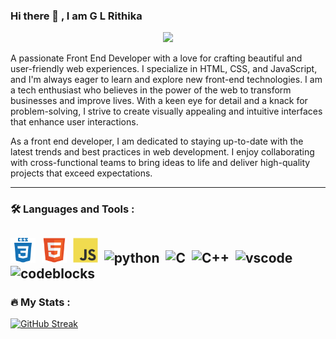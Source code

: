 ### Hi there 👋 , I am G L Rithika

<div id="header" align="center">
  <img src="https://mir-s3-cdn-cf.behance.net/project_modules/disp/601014116770475.6068beff4640a.gif" width="500"/>
</div>



 A passionate Front End Developer with a love for crafting beautiful and user-friendly web experiences. I specialize in HTML, CSS, and JavaScript, and I'm always eager to learn and explore new front-end technologies.
I am a tech enthusiast who believes in the power of the web to transform businesses and improve lives. With a keen eye for detail and a knack for problem-solving, I strive to create visually appealing and intuitive interfaces that enhance user interactions.

As a front end developer, I am dedicated to staying up-to-date with the latest trends and best practices in web development. I enjoy collaborating with cross-functional teams to bring ideas to life and deliver high-quality projects that exceed expectations.

---

### :hammer_and_wrench: Languages and Tools :


<div>
  
 
  <img src="https://github.com/devicons/devicon/blob/master/icons/css3/css3-plain-wordmark.svg"  title="CSS3" alt="CSS" width="40" height="40"/>&nbsp;
  <img src="https://github.com/devicons/devicon/blob/master/icons/html5/html5-original.svg" title="HTML5" alt="HTML" width="40" height="40"/>&nbsp;
  <img src="https://github.com/devicons/devicon/blob/master/icons/javascript/javascript-original.svg" title="JavaScript" alt="JavaScript" width="40" height="40"/>&nbsp;
  <img src="https://w7.pngwing.com/pngs/780/811/png-transparent-logo-python-logos-and-brands-icon.png"  title="Python" alt="python" width="40" height="40"/>&nbsp;
  <img src="https://e7.pngegg.com/pngimages/724/306/png-clipart-c-c.png"  title="C" alt="C" width="40" height="40"/>&nbsp;
  <img src="https://upload.wikimedia.org/wikipedia/commons/thumb/1/18/ISO_C%2B%2B_Logo.svg/1822px-ISO_C%2B%2B_Logo.svg.png"  title="C++" alt="C++" width="40" height="40"/>&nbsp;
 <img src="https://upload.wikimedia.org/wikipedia/commons/thumb/2/2d/Visual_Studio_Code_1.18_icon.svg/2056px-Visual_Studio_Code_1.18_icon.svg.png"  title="VSCODE" alt="vscode" width="40" height="40"/>&nbsp;
   <img src="https://w7.pngwing.com/pngs/726/388/png-transparent-code-blocks-computer-icons-computer-programming-block-icon-angle-rectangle-computer-program-thumbnail.png"  title="codeblocks" alt="codeblocks" width="40" height="40"/>&nbsp;
----
### :fire: My Stats :
   [![GitHub Streak](http://github-readme-streak-stats.herokuapp.com?user=rithika2152)](https://git.io/streak-stats)
  
  


<!--
**rithika2152/rithika2152** is a ✨ _special_ ✨ repository because its `README.md` (this file) appears on your GitHub profile.

Here are some ideas to get you started:

- 🔭 I’m currently working on ...
- 🌱 I’m currently learning ...
- 👯 I’m looking to collaborate on ...
- 🤔 I’m looking for help with ...
- 💬 Ask me about ...
- 📫 How to reach me: ...
- 😄 Pronouns: ...
- ⚡ Fun fact: ...
-->
